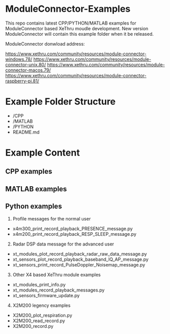 # ModuleConnector-Examples
This repo contains latest CPP/PYTHON/MATLAB examples for ModuleConnector based XeThru moudle development.
New version ModuleConnector will contain this example folder when it be released. 

ModuleConnector donwload address:

https://www.xethru.com/community/resources/module-connector-windows.78/
https://www.xethru.com/community/resources/module-connector-unix.80/
https://www.xethru.com/community/resources/module-connector-macos.79/
https://www.xethru.com/community/resources/module-connector-raspberry-pi.81/

# Example Folder Structure

* /CPP
* /MATLAB
* /PYTHON
* README.md

# Example Content

## CPP examples

## MATLAB examples

## Python examples

1. Profile messages for the normal user
* x4m300_print_record_playback_PRESENCE_message.py
* x4m200_print_record_playback_RESP_SLEEP_message.py

2. Radar DSP data message for the advanced user
* xt_modules_plot_record_playback_radar_raw_data_message.py        
* xt_sensors_plot_record_playback_baseband_IQ_AP_message.py
* xt_sensors_print_record_PulseDoppler_Noisemap_message.py

3. Other X4 based XeThru module examples
* xt_modules_print_info.py
* xt_modules_record_playback_messages.py  
* xt_sensors_firmware_update.py 

4. X2M200 legency examples 
* X2M200_plot_respiration.py
* X2M200_read_record.py
* X2M200_record.py
 

